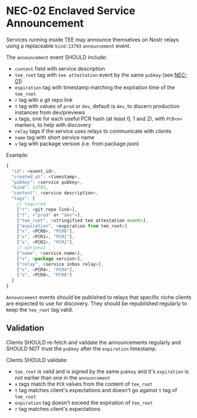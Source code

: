 # NEC-02 Enclaved Service Announcement

Services running inside TEE may announce themselves on Nostr relays using a replaceable `kind:13793` `announcement` event.

The `announcement` event SHOULD include:
- `content` field with service description
- `tee_root` tag with `tee attestation` event by the same `pubkey` (see [NEC-01](./01.md))
- `expiration` tag with timestamp matching the expiration time of the `tee_root`
- `r` tag with a git repo link
- `t` tag with values of `prod` or `dev`, default is `dev`, to discern production instances from dev/previews
- `x` tags, one for each useful PCR hash (at least 0, 1 and 2), with `PCR<n>` markers, to help with discovery
- `relay` tags if the service uses relays to communicate with clients
- `name` tag with short service name
- `v` tag with package version (i.e. from package.json)

Example:
```js
{
  "id": <event_id>,
  "created_at": <timestamp>,
  "pubkey": <service pubkey>,
  "kind": 13793,
  "content": <service description>,
  "tags": [
    // required
    ["r": <git repo link>],
    ["t", <"prod" or "dev">],
    ["tee_root", <stringified tee attestation event>],
    ["expiration", <expiration from tee_root>]
    ["x", <PCR0>, "PCR0"],
    ["x", <PCR1>, "PCR1"],
    ["x", <PCR2>, "PCR2"],
    // optional
    ["name", <service name>],
    ["v", <package version>],
    ["relay", <service inbox relay>],
    ["x", <PCR4>, "PCR4"],
    ["x", <PCR8>, "PCR8"]
  ]
}
```

`Announcement` events should be published to relays that specific niche clients are expected to use for discovery. They should be republished regularly to keep the `tee_root` tag valid. 

## Validation

Clients SHOULD re-fetch and validate the announcements regularly and SHOULD NOT trust the `pubkey` after the `expiration` timestamp. 

Clients SHOULD validate:
- `tee_root` is valid and is signed by the same `pubkey` and it's `expiration` is not earlier than one in the `announcement`
- `x` tags match the `PCR` values from the content of `tee_root`
- `t` tag matches client's expectations and doesn't go against `t` tag of `tee_root`
- `expiration` tag doesn't exceed the expiration of `tee_root`
- `r` tag matches client's expectations
